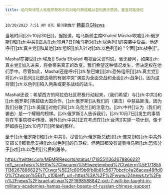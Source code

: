 ```yaml
---
title: 哈马斯领导人称俄罗斯和中共对哈马斯侵略以色列表示赞扬，甚至可能效仿
---
```

`10/30/2023 7:51 AM UTC 银河歌舞厅` [轉載自GNews](https://gnews.org/articles/1898309)

当地时间[[zh:10月30日]]，据报道，哈马斯前主席Khaled Mashal吹嘘[[zh:俄罗斯]]和[[zh:中共]]正从[[zh:10月7日]]哈马斯对[[zh:以色列]]的突袭中受益。他还呼吁[[zh:真主党]]和其他[[zh:组织]]加入针对[[zh:以色列]]的 "全面[[zh:战争]]”。

Mashal在接受[[zh:埃及]] Sada Elbalad 电视台采访时说，毫无疑问，如果[[zh:真主党]]加入进来，将会带来真正的改变。我们希望这种情况发生，但决定权在他们手中。尽管如此，Mashal还是呼吁[[zh:黎巴嫩]][[zh:恐怖组织]][[zh:真主党]]将[[zh:以色列]]北部边境的有限冲突"演变为全面交战和全面[[zh:战争]]，因为这将使[[zh:以色列]]陷入两条或更多战线的战斗。

Mashal还说：希望西方的阿拉伯社区积极行动起来，（我们希望）与[[zh:中共]]和[[zh:俄罗斯]]等超级大国合作。[[zh:俄罗斯]]从我们的（袭击）中获益匪浅，因为我们分散了[[zh:美国]]对他们和[[zh:乌克兰]]的注意力。[[zh:中共]]认为（我们的袭击）是一个耀眼的榜样。[[zh:俄罗斯]]人告诉我们，[[zh:10月7日]]发生的事情将在军事院校中传授。另外[[zh:中共]]正在考虑在[[zh:台湾]]实施一项计划，像卡萨姆旅在[[zh:10月7日]]所做的那样。

至于[[zh:俄罗斯]]和[[zh:中共]]，尽管[[zh:俄罗斯总统]][[zh:普京]]和[[zh:中共外交部长]]都表示支持[[zh:以色列]]的自卫权，但两国都没有谴责哈马斯[[zh:恐怖分子]]对[[zh:以色列]]公民的屠杀。

https://twitter.com/MEMRIReports/status/1718551136267886622?ref\_src=twsrc%5Etfw%7Ctwcamp%5Etweetembed%7Ctwterm%5E1718551136267886622%7Ctwgr%5E21c80f9b6fb8b81c5677bbcfc4a26acea48ffd00%7Ctwcon%5Es1\_c10&ref\_url=https%3A%2F%2Fwww.i24news.tv%2Fen%2Fnews%2Fisrael-at-war%2F1698588842-oct-7-will-be-taught-in-military-academies-hamas-leader-boasts-of-russian-chinese-support


